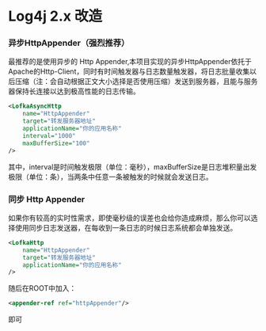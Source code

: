 # Log4j 2.x 改造

### 异步HttpAppender（强烈推荐）

最推荐的是使用异步的 Http Appender,本项目实现的异步HttpAppender依托于Apache的Http-Client，同时有时间触发器与日志数量触发器，将日志批量收集以后压缩（注：会自动根据正文大小选择是否使用压缩）发送到服务器，且能与服务器保持长连接以达到极高性能的日志传输。

```xml
<LofkaAsyncHttp
    name="HttpAppender"
    target="转发服务器地址"
    applicationName="你的应用名称"
    interval="1000"
    maxBufferSize="100"
/>
```

其中，interval是时间触发极限（单位：毫秒），maxBufferSize是日志堆积量出发极限（单位：条），当两条中任意一条被触发的时候就会发送日志。

### 同步 Http Appender

如果你有较高的实时性需求，即使毫秒级的误差也会给你造成麻烦，那么你可以选择使用同步日志发送器，在每收到一条日志的时候日志系统都会单独发送。
```xml
<LofkaHttp
    name="HttpAppender"
    target="转发服务器地址"
    applicationName="你的应用名称"
/>
```

随后在ROOT中加入：
```xml
<appender-ref ref="httpAppender"/>
```
即可
